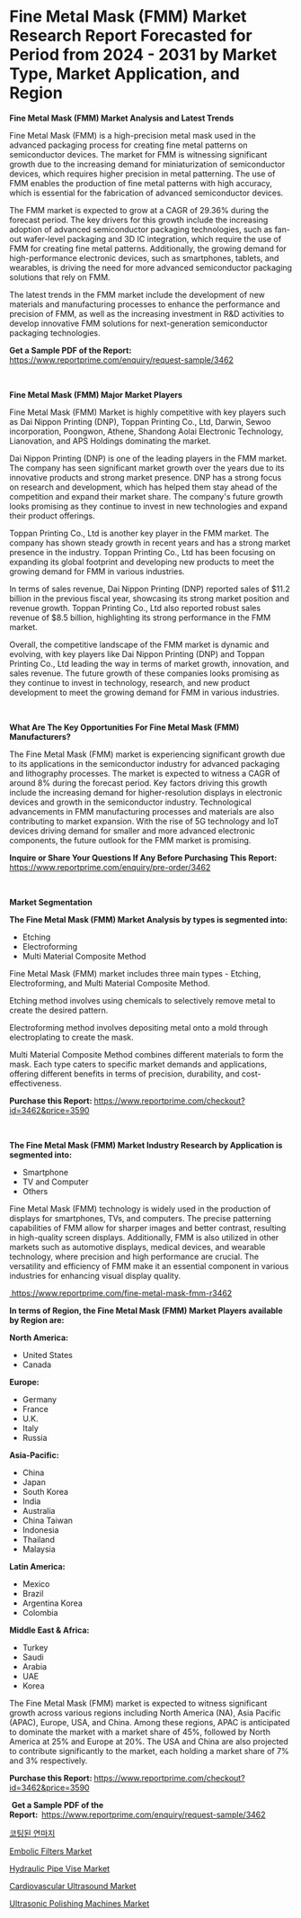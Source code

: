 <p><h1>Fine Metal Mask (FMM) Market Research Report Forecasted for Period from 2024 -  2031 by Market Type, Market Application, and Region</h1></p><p><strong>Fine Metal Mask (FMM) Market Analysis and Latest Trends</strong></p>
<p><p>Fine Metal Mask (FMM) is a high-precision metal mask used in the advanced packaging process for creating fine metal patterns on semiconductor devices. The market for FMM is witnessing significant growth due to the increasing demand for miniaturization of semiconductor devices, which requires higher precision in metal patterning. The use of FMM enables the production of fine metal patterns with high accuracy, which is essential for the fabrication of advanced semiconductor devices.</p><p>The FMM market is expected to grow at a CAGR of 29.36% during the forecast period. The key drivers for this growth include the increasing adoption of advanced semiconductor packaging technologies, such as fan-out wafer-level packaging and 3D IC integration, which require the use of FMM for creating fine metal patterns. Additionally, the growing demand for high-performance electronic devices, such as smartphones, tablets, and wearables, is driving the need for more advanced semiconductor packaging solutions that rely on FMM. </p><p>The latest trends in the FMM market include the development of new materials and manufacturing processes to enhance the performance and precision of FMM, as well as the increasing investment in R&D activities to develop innovative FMM solutions for next-generation semiconductor packaging technologies.</p></p>
<p><strong>Get a Sample PDF of the Report:&nbsp;</strong> <a href="https://www.reportprime.com/enquiry/request-sample/3462">https://www.reportprime.com/enquiry/request-sample/3462</a></p>
<p>&nbsp;</p>
<p><strong>Fine Metal Mask (FMM) Major Market Players</strong></p>
<p><p>Fine Metal Mask (FMM) Market is highly competitive with key players such as Dai Nippon Printing (DNP), Toppan Printing Co., Ltd, Darwin, Sewoo incorporation, Poongwon, Athene, Shandong Aolai Electronic Technology, Lianovation, and APS Holdings dominating the market. </p><p>Dai Nippon Printing (DNP) is one of the leading players in the FMM market. The company has seen significant market growth over the years due to its innovative products and strong market presence. DNP has a strong focus on research and development, which has helped them stay ahead of the competition and expand their market share. The company's future growth looks promising as they continue to invest in new technologies and expand their product offerings.</p><p>Toppan Printing Co., Ltd is another key player in the FMM market. The company has shown steady growth in recent years and has a strong market presence in the industry. Toppan Printing Co., Ltd has been focusing on expanding its global footprint and developing new products to meet the growing demand for FMM in various industries.</p><p>In terms of sales revenue, Dai Nippon Printing (DNP) reported sales of $11.2 billion in the previous fiscal year, showcasing its strong market position and revenue growth. Toppan Printing Co., Ltd also reported robust sales revenue of $8.5 billion, highlighting its strong performance in the FMM market.</p><p>Overall, the competitive landscape of the FMM market is dynamic and evolving, with key players like Dai Nippon Printing (DNP) and Toppan Printing Co., Ltd leading the way in terms of market growth, innovation, and sales revenue. The future growth of these companies looks promising as they continue to invest in technology, research, and new product development to meet the growing demand for FMM in various industries.</p></p>
<p>&nbsp;</p>
<p><strong>What Are The Key Opportunities For Fine Metal Mask (FMM) Manufacturers?</strong></p>
<p><p>The Fine Metal Mask (FMM) market is experiencing significant growth due to its applications in the semiconductor industry for advanced packaging and lithography processes. The market is expected to witness a CAGR of around 8% during the forecast period. Key factors driving this growth include the increasing demand for higher-resolution displays in electronic devices and growth in the semiconductor industry. Technological advancements in FMM manufacturing processes and materials are also contributing to market expansion. With the rise of 5G technology and IoT devices driving demand for smaller and more advanced electronic components, the future outlook for the FMM market is promising.</p></p>
<p><strong>Inquire or Share Your Questions If Any Before Purchasing This Report:</strong> <a href="https://www.reportprime.com/enquiry/pre-order/3462">https://www.reportprime.com/enquiry/pre-order/3462</a></p>
<p>&nbsp;</p>
<p><strong>Market Segmentation</strong></p>
<p><strong>The Fine Metal Mask (FMM) Market Analysis by types is segmented into:</strong></p>
<p><ul><li>Etching</li><li>Electroforming</li><li>Multi Material Composite Method</li></ul></p>
<p><p>Fine Metal Mask (FMM) market includes three main types - Etching, Electroforming, and Multi Material Composite Method. </p><p>Etching method involves using chemicals to selectively remove metal to create the desired pattern. </p><p>Electroforming method involves depositing metal onto a mold through electroplating to create the mask.</p><p>Multi Material Composite Method combines different materials to form the mask. Each type caters to specific market demands and applications, offering different benefits in terms of precision, durability, and cost-effectiveness.</p></p>
<p><strong>Purchase this Report:&nbsp;</strong><a href="https://www.reportprime.com/checkout?id=3462&price=3590">https://www.reportprime.com/checkout?id=3462&price=3590</a></p>
<p>&nbsp;</p>
<p><strong>The Fine Metal Mask (FMM) Market Industry Research by Application is segmented into:</strong></p>
<p><ul><li>Smartphone</li><li>TV and Computer</li><li>Others</li></ul></p>
<p><p>Fine Metal Mask (FMM) technology is widely used in the production of displays for smartphones, TVs, and computers. The precise patterning capabilities of FMM allow for sharper images and better contrast, resulting in high-quality screen displays. Additionally, FMM is also utilized in other markets such as automotive displays, medical devices, and wearable technology, where precision and high performance are crucial. The versatility and efficiency of FMM make it an essential component in various industries for enhancing visual display quality.</p></p>
<p><a href="https://www.reportprime.com/fine-metal-mask-fmm-r3462">&nbsp;https://www.reportprime.com/fine-metal-mask-fmm-r3462</a></p>
<p><strong>In terms of Region, the Fine Metal Mask (FMM) Market Players available by Region are:</strong></p>
<p>
    <p> <strong> North America: </strong>
        <ul>
            <li>United States</li>
            <li>Canada</li>
        </ul>
        </p> 
    <p> <strong> Europe: </strong>
        <ul>
            <li>Germany</li>
            <li>France</li>
            <li>U.K.</li>
            <li>Italy</li>
            <li>Russia</li>
        </ul>
        </p> 
    <p> <strong> Asia-Pacific: </strong>
        <ul>
            <li>China</li>
            <li>Japan</li>
            <li>South Korea</li>
            <li>India</li>
            <li>Australia</li>
            <li>China Taiwan</li>
            <li>Indonesia</li>
            <li>Thailand</li>
            <li>Malaysia</li>
        </ul>
        </p> 
    <p> <strong> Latin America: </strong>
        <ul>
            <li>Mexico</li>
            <li>Brazil</li>
            <li>Argentina Korea</li>
            <li>Colombia</li>
        </ul>
        </p> 
    <p> <strong> Middle East & Africa: </strong>
        <ul>
            <li>Turkey</li>
            <li>Saudi</li>
            <li>Arabia</li>
            <li>UAE</li>
            <li>Korea</li>
        </ul>
    </p>
    </p>
<p><p>The Fine Metal Mask (FMM) market is expected to witness significant growth across various regions including North America (NA), Asia Pacific (APAC), Europe, USA, and China. Among these regions, APAC is anticipated to dominate the market with a market share of 45%, followed by North America at 25% and Europe at 20%. The USA and China are also projected to contribute significantly to the market, each holding a market share of 7% and 3% respectively.</p></p>
<p><strong>Purchase this Report: </strong><a href="https://www.reportprime.com/checkout?id=3462&price=3590">https://www.reportprime.com/checkout?id=3462&price=3590</a></p>
<p>&nbsp;<strong>Get a Sample PDF of the Report:&nbsp;&nbsp;</strong><a href="https://www.reportprime.com/enquiry/request-sample/3462">https://www.reportprime.com/enquiry/request-sample/3462</a></p>
<p><strong></strong></p>
<p><p><a href="https://medium.com/@milonmizanur430/%EC%84%B8%EA%B3%84-%EC%BD%94%ED%8C%85-%EC%97%B0%EB%A7%88%EC%A7%80-%EC%8B%9C%EC%9E%A5-%EC%8B%9C%EC%9E%A5-%EC%A0%90%EC%9C%A0%EC%9C%A8-%EC%8B%9C%EC%9E%A5-%EB%8F%99%ED%96%A5-%EB%B0%8F-%EB%AF%B8%EB%9E%98-%EC%84%B1%EC%9E%A5-%ED%83%90%EC%83%89-11311f4c6281">코팅된 연마지</a></p><p><a href="https://www.linkedin.com/pulse/embolic-filters-market-forecast-global-trends-analysis-from-lbgif">Embolic Filters Market</a></p><p><a href="https://medium.com/@adribbs56546/hydraulic-pipe-vise-market-industry-trends-and-forecast-for-period-from-2024-to-2031-ab6379ec9cf2">Hydraulic Pipe Vise Market</a></p><p><a href="https://issuu.com/reportprime-2/docs/cardiovascular-ultrasound-market-size-2030.pptx">Cardiovascular Ultrasound Market</a></p><p><a href="https://www.linkedin.com/pulse/global-ultrasonic-polishing-machines-market-status-2024-2031-jce8f">Ultrasonic Polishing Machines Market</a></p></p>